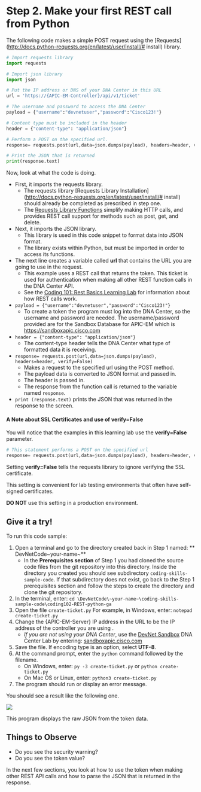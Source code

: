 # Step 2. Make your first REST call from Python

The following code makes a simple POST request using the [Requests](http://docs.python-requests.org/en/latest/user/install/# install) library.

```python
# Import requests library
import requests

# Import json library
import json

# Put the IP address or DNS of your DNA Center in this URL
url = 'https://{APIC-EM-Controller}/api/v1/ticket'

# The username and password to access the DNA Center
payload = {"username":"devnetuser","password":"Cisco123!"}

# Content type must be included in the header
header = {"content-type": "application/json"}

# Perform a POST on the specified url.
response= requests.post(url,data=json.dumps(payload), headers=header, verify=False)

# Print the JSON that is returned
print(response.text)
```

Now, look at what the code is doing.

* First, it imports the requests library.
    * The requests library [Requests Library Installation](http://docs.python-requests.org/en/latest/user/install/# install) should already be completed as prescribed in step one.
    * The [Requests Library Functions](http://docs.python-requests.org/en/latest/) simplify making HTTP calls, and provides REST call support for methods such as post, get, and delete.
* Next, it imports the JSON library.
    * This library is used in this code snippet to format data into JSON format.
    * The library exists within Python, but must be imported in order to access its functions.
* The next line creates a variable called **url** that contains the URL you are going to use in the request.
    * This example uses a REST call that returns the token. This ticket is used for authentication when making all other REST function calls in the DNA Center API.
    * See the [Coding 101: Rest Basics Learning Lab](/lab/coding-101-rest-basics-ga/step/1) for information about how REST calls work.
* `payload = {"username":"devnetuser","password":"Cisco123!"}`
    * To create a token the program must log into the DNA Center, so the username and password are needed. The username/password provided are for the Sandbox Database for APIC-EM which is https://sandboxapic.cisco.com
* `header = {"content-type": "application/json"}`
    * The content-type header tells the DNA Center what type of formatted data it is receiving.
* `response= requests.post(url,data=json.dumps(payload), headers=header, verify=False)`
    * Makes a request to the specified url using the POST method.
    * The payload data is converted to JSON format and passed in.
    * The header is passed in.
    * The response from the function call is returned to the variable named `response`.
* `print (response.text)` prints the JSON that was returned in the response to the screen.


#### A Note about SSL Certificates and use of verify=False

You will notice that the examples in this learning lab use the **verify=False** parameter.

```python
# This statement performs a POST on the specified url
response= requests.post(url,data=json.dumps(payload), headers=header, verify=False)
```
Setting **verify=False** tells the requests library to ignore verifying the SSL certificate.

This setting is convenient for lab testing environments that often have self-signed certificates.

**DO NOT** use this setting in a production environment.

## Give it a try!

To run this code sample:
1. Open a terminal and go to the directory created back in Step 1 named: ** DevNetCode\~your-name~**
    * In the **Prerequisites section** of Step 1 you had cloned the source code files from the git repository into this directory. Inside the directory you created you should see subdirectory `coding-skills-sample-code`. If that subdirectory does not exist, go back to the Step 1 prerequisites section and follow the steps to create the directory and clone the git repository.
2. In the terminal, enter:
`cd \DevNetCode\~your-name~\coding-skills-sample-code\coding102-REST-python-ga`
3. Open the file `create-ticket.py`  For example, in Windows, enter: `notepad create-ticket.py`
4. Change the {APIC-EM-Server} IP address in the URL to be the IP address of the controller you are using .
    * *If you are not using your DNA Center*, use the [DevNet Sandbox](https://sandboxdnac.cisco.com/) DNA Center Lab by entering: [sandboxapic.cisco.com](https://sandboxapic.cisco.com)
5. Save the file. If encoding type is an option, select **UTF-8**.
6. At the command prompt, enter the `python` command followed by the filename.
    * On Windows, enter: `py -3 create-ticket.py` or `python create-ticket.py`
    * On Mac OS or Linux, enter: `python3 create-ticket.py`
7. The program should run or display an error message.

You should see a result like the following one.

![](/posts/files/coding-102-rest-python-ga/assets/images/create-ticket.png)

This program displays the raw JSON from the token data.

## Things to Observe
* Do you see the security warning?
* Do you see the token value?

In the next few sections, you look at how to use the token when making other REST API calls and how to parse the JSON that is returned in the response.
